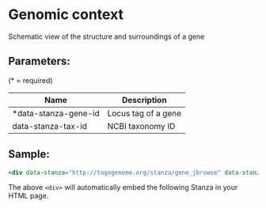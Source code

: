 Genomic context
===============

Schematic view of the structure and surroundings of a gene

## Parameters:

(* = required)

| Name                 | Description                         |
|----------------------|-------------------------------------|
| *data-stanza-gene-id | Locus tag of a gene                 |
|  data-stanza-tax-id  | NCBI taxonomy ID                    |

## Sample:

```html
<div data-stanza="http://togogenome.org/stanza/gene_jbrowse" data-stanza-tax-id="1148" data-stanza-gene-id="slr0473"></div>
```

The above `<div>` will automatically embed the following Stanza in your HTML page.

<div data-stanza="/stanza/gene_jbrowse" data-stanza-tax-id="1148" data-stanza-gene-id="slr0473"></div>
